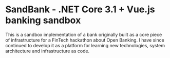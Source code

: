 # SandBank - .NET Core 3.1 + Vue.js banking sandbox

This is a sandbox implementation of a bank originally built as a core piece of infrastructure for a FinTech hackathon about Open Banking. I have since continued to develop it as a platform for learning new technologies, system architecture and infrastructure as code.
